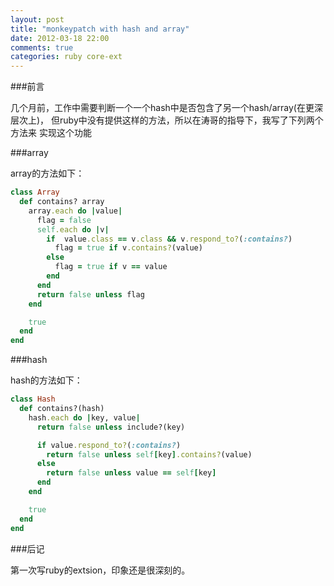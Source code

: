```yaml
---
layout: post
title: "monkeypatch with hash and array"
date: 2012-03-18 22:00
comments: true
categories: ruby core-ext
---
```


###前言

几个月前，工作中需要判断一个一个hash中是否包含了另一个hash/array(在更深层次上)，
但ruby中没有提供这样的方法，所以在涛哥的指导下，我写了下列两个方法来
实现这个功能

###array

array的方法如下：

```ruby
class Array
  def contains? array
    array.each do |value|      
      flag = false
      self.each do |v|
        if  value.class == v.class && v.respond_to?(:contains?)
          flag = true if v.contains?(value)
        else
          flag = true if v == value       
        end
      end
      return false unless flag
    end

    true
  end
end
```

###hash

hash的方法如下：

```ruby
class Hash
  def contains?(hash)
    hash.each do |key, value|  
      return false unless include?(key)

      if value.respond_to?(:contains?)
        return false unless self[key].contains?(value)
      else
        return false unless value == self[key] 
      end
    end

    true
  end
end
```

###后记

第一次写ruby的extsion，印象还是很深刻的。
